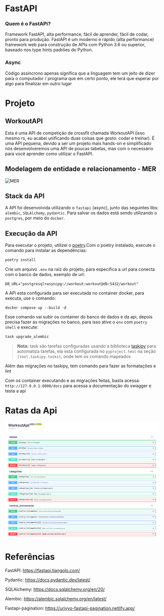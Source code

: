 # FastAPI
### Quem é o FastAPi?
Framework FastAPI, alta performance, fácil de aprender, fácil de codar, pronto para produção.
FastAPI é um moderno e rápido (alta performance) framework web para construção de APIs com Python 3.6 ou superior, baseado nos type hints padrões do Python.

### Async
Código assíncrono apenas significa que a linguagem tem um jeito de dizer para o computador / programa que em certo ponto, ele terá que esperar por algo para finalizar em outro lugar

# Projeto
## WorkoutAPI

Esta é uma API de competição de crossfit chamada WorkoutAPI (isso mesmo rs, eu acabei unificando duas coisas que gosto: codar e treinar). É uma API pequena, devido a ser um projeto mais hands-on e simplificado nós desenvolveremos uma API de poucas tabelas, mas com o necessário para você aprender como utilizar o FastAPI.

## Modelagem de entidade e relacionamento - MER
![MER](/mer.jpg "Modelagem de entidade e relacionamento")

## Stack da API

A API foi desenvolvida utilizando o `fastapi` (async), junto das seguintes libs: `alembic`, `SQLAlchemy`, `pydantic`. Para salvar os dados está sendo utilizando o `postgres`, por meio do `docker`.


## Execução da API

Para executar o projeto, utilizei o [poetry](https://python-poetry.org/).Com o poetry instalado, execute o comando para instalar as dependências:

```bash
poetry install
```

Crie um arquivo `.env` na raiz do projeto, para especifica a url para conecta com o banco de dados, exemplo
de  url:
```
DB_URL="postgresql+asyncpg://workout:workout@db:5432/workout"
```

A APi esta configurada para ser executada no container docker, para executa, use o comando:

```
docker compose up --build -d
```



Esse comando vai subir os container do banco de dados e da api, depois precisa fazer as migrações no banco, para isso
ative o `env` com `poetry shell` e execute:


```bash
task upgrade_alembic
```

> **Nota:** task são tarefas configuradas usando a biblioteca [taskipy](https://github.com/taskipy/taskipy) para automatiza tarefas, ela esta configurada no `pyproject.tmol` na seção `[tool.taskipy.tasks]`, onde tem os comando mapeados

Além das migrações no taskipy, tem comando para fazer as formatações e lint 

Com os container executando e as migrações feitas, basta acessa: `http://127.0.0.1:8000/docs` para acessa a documentação do swagger e testa a api


# Ratas da Api

![Rotas da Api](/api_swagger.png)

# Referências

FastAPI: https://fastapi.tiangolo.com/

Pydantic: https://docs.pydantic.dev/latest/

SQLAlchemy: https://docs.sqlalchemy.org/en/20/

Alembic: https://alembic.sqlalchemy.org/en/latest/

Fastapi-pagination: https://uriyyo-fastapi-pagination.netlify.app/
